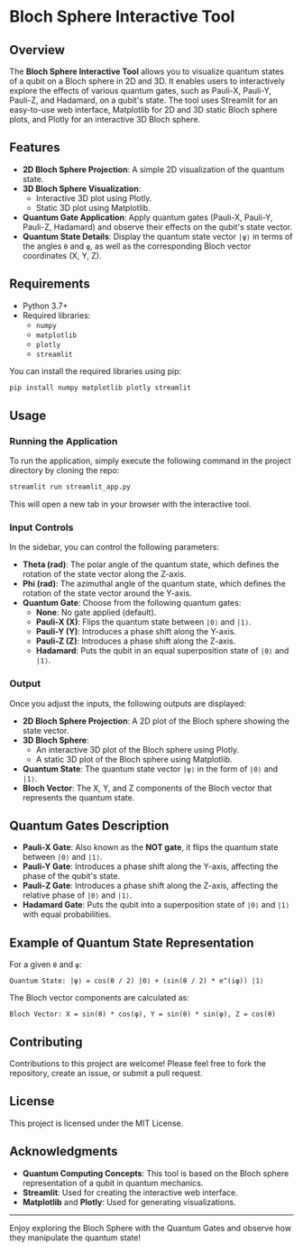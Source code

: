 
# Bloch Sphere Interactive Tool

## Overview
The **Bloch Sphere Interactive Tool** allows you to visualize quantum states of a qubit on a Bloch sphere in 2D and 3D. It enables users to interactively explore the effects of various quantum gates, such as Pauli-X, Pauli-Y, Pauli-Z, and Hadamard, on a qubit's state. The tool uses Streamlit for an easy-to-use web interface, Matplotlib for 2D and 3D static Bloch sphere plots, and Plotly for an interactive 3D Bloch sphere.

## Features
- **2D Bloch Sphere Projection**: A simple 2D visualization of the quantum state.
- **3D Bloch Sphere Visualization**:
  - Interactive 3D plot using Plotly.
  - Static 3D plot using Matplotlib.
- **Quantum Gate Application**: Apply quantum gates (Pauli-X, Pauli-Y, Pauli-Z, Hadamard) and observe their effects on the qubit's state vector.
- **Quantum State Details**: Display the quantum state vector `|ψ⟩` in terms of the angles `θ` and `φ`, as well as the corresponding Bloch vector coordinates (X, Y, Z).

## Requirements
- Python 3.7+
- Required libraries:
  - `numpy`
  - `matplotlib`
  - `plotly`
  - `streamlit`

You can install the required libraries using pip:

```bash
pip install numpy matplotlib plotly streamlit
```

## Usage

### Running the Application
To run the application, simply execute the following command in the project directory by cloning the repo:

```bash
streamlit run streamlit_app.py
```

This will open a new tab in your browser with the interactive tool.

### Input Controls
In the sidebar, you can control the following parameters:
- **Theta (rad)**: The polar angle of the quantum state, which defines the rotation of the state vector along the Z-axis.
- **Phi (rad)**: The azimuthal angle of the quantum state, which defines the rotation of the state vector around the Y-axis.
- **Quantum Gate**: Choose from the following quantum gates:
  - **None**: No gate applied (default).
  - **Pauli-X (X)**: Flips the quantum state between `|0⟩` and `|1⟩`.
  - **Pauli-Y (Y)**: Introduces a phase shift along the Y-axis.
  - **Pauli-Z (Z)**: Introduces a phase shift along the Z-axis.
  - **Hadamard**: Puts the qubit in an equal superposition state of `|0⟩` and `|1⟩`.

### Output
Once you adjust the inputs, the following outputs are displayed:
- **2D Bloch Sphere Projection**: A 2D plot of the Bloch sphere showing the state vector.
- **3D Bloch Sphere**:
  - An interactive 3D plot of the Bloch sphere using Plotly.
  - A static 3D plot of the Bloch sphere using Matplotlib.
- **Quantum State**: The quantum state vector `|ψ⟩` in the form of `|0⟩` and `|1⟩`.
- **Bloch Vector**: The X, Y, and Z components of the Bloch vector that represents the quantum state.

## Quantum Gates Description
- **Pauli-X Gate**: Also known as the **NOT gate**, it flips the quantum state between `|0⟩` and `|1⟩`.
- **Pauli-Y Gate**: Introduces a phase shift along the Y-axis, affecting the phase of the qubit's state.
- **Pauli-Z Gate**: Introduces a phase shift along the Z-axis, affecting the relative phase of `|0⟩` and `|1⟩`.
- **Hadamard Gate**: Puts the qubit into a superposition state of `|0⟩` and `|1⟩` with equal probabilities.

## Example of Quantum State Representation

For a given `θ` and `φ`:
```
Quantum State: |ψ⟩ = cos(θ / 2) |0⟩ + (sin(θ / 2) * e^(iφ)) |1⟩
```

The Bloch vector components are calculated as:
```
Bloch Vector: X = sin(θ) * cos(φ), Y = sin(θ) * sin(φ), Z = cos(θ)
```

## Contributing
Contributions to this project are welcome! Please feel free to fork the repository, create an issue, or submit a pull request.

## License
This project is licensed under the MIT License.

## Acknowledgments
- **Quantum Computing Concepts**: This tool is based on the Bloch sphere representation of a qubit in quantum mechanics.
- **Streamlit**: Used for creating the interactive web interface.
- **Matplotlib** and **Plotly**: Used for generating visualizations.

---

Enjoy exploring the Bloch Sphere with the Quantum Gates and observe how they manipulate the quantum state!

